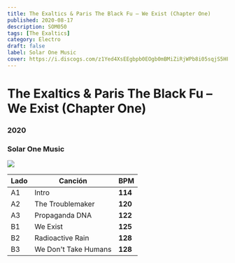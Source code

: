 ```yaml
---
title: The Exaltics & Paris The Black Fu – We Exist (Chapter One)
published: 2020-08-17
description: SOM050
tags: [The Exaltics]
category: Electro
draft: false
label: Solar One Music
cover: https://i.discogs.com/z1Yed4XsEEgbpb0EOgb0mBMiZiRjWPb8i05sqjS5HFg/rs:fit/g:sm/q:90/h:600/w:600/czM6Ly9kaXNjb2dz/LWRhdGFiYXNlLWlt/YWdlcy9SLTE0ODEz/NjYwLTE1ODIxMTUy/MTYtMTQ0My5qcGVn.jpeg
---
```


# The Exaltics & Paris The Black Fu – We Exist (Chapter One)

### **2020**

### Solar One Music

![](https://i.discogs.com/xMWupbGOkSdSruIHNGUhifQaOcZBYUs17zvVEBYdyJw/rs:fit/g:sm/q:90/h:600/w:600/czM6Ly9kaXNjb2dz/LWRhdGFiYXNlLWlt/YWdlcy9SLTE0ODEz/NjYwLTE1ODI1NjE5/MDAtNjQxMy5qcGVn.jpeg)

| Lado | Canción              | BPM     |
| ---- | -------------------- | ------- |
| A1   | Intro                | **114** |
| A2   | The Troublemaker     | **120** |
| A3   | Propaganda DNA       | **122** |
| B1   | We Exist             | **125** |
| B2   | Radioactive Rain     | **128** |
| B3   | We Don't Take Humans | **128** |
